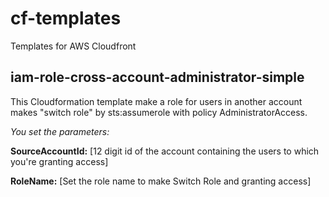 # cf-templates
Templates for AWS Cloudfront

## iam-role-cross-account-administrator-simple
This Cloudformation template make a role for users in another account makes "switch role" by sts:assumerole with policy AdministratorAccess.

*You set the parameters:*

**SourceAccountId:** [12 digit id of the account containing the users to which you're granting access]

**RoleName:** [Set the role name to make Switch Role and granting access]

